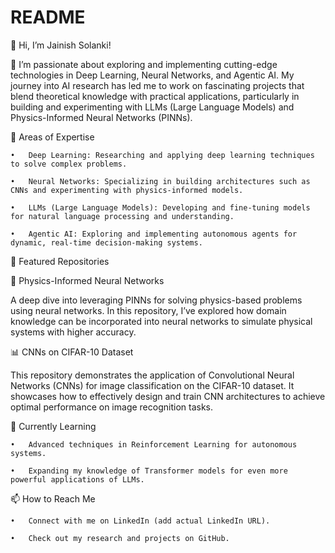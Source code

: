 # README
👋 Hi, I’m Jainish Solanki!



🔭 I’m passionate about exploring and implementing cutting-edge technologies in Deep Learning, Neural Networks, and Agentic AI. My journey into AI research has led me to work on fascinating projects that blend theoretical knowledge with practical applications, particularly in building and experimenting with LLMs (Large Language Models) and Physics-Informed Neural Networks (PINNs).



🧠 Areas of Expertise



	•	Deep Learning: Researching and applying deep learning techniques to solve complex problems.

	•	Neural Networks: Specializing in building architectures such as CNNs and experimenting with physics-informed models.

	•	LLMs (Large Language Models): Developing and fine-tuning models for natural language processing and understanding.

	•	Agentic AI: Exploring and implementing autonomous agents for dynamic, real-time decision-making systems.



📂 Featured Repositories



🌌 Physics-Informed Neural Networks



A deep dive into leveraging PINNs for solving physics-based problems using neural networks. In this repository, I’ve explored how domain knowledge can be incorporated into neural networks to simulate physical systems with higher accuracy.



📊 CNNs on CIFAR-10 Dataset



This repository demonstrates the application of Convolutional Neural Networks (CNNs) for image classification on the CIFAR-10 dataset. It showcases how to effectively design and train CNN architectures to achieve optimal performance on image recognition tasks.



🌱 Currently Learning



	•	Advanced techniques in Reinforcement Learning for autonomous systems.

	•	Expanding my knowledge of Transformer models for even more powerful applications of LLMs.



📫 How to Reach Me



	•	Connect with me on LinkedIn (add actual LinkedIn URL).

	•	Check out my research and projects on GitHub.
